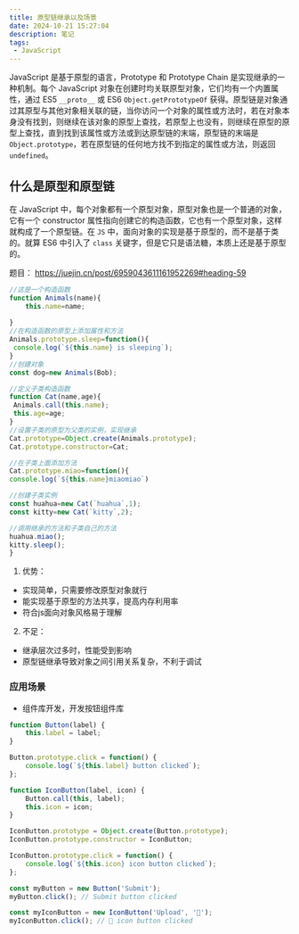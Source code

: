 ```yaml
---
title: 原型链继承以及场景
date: 2024-10-21 15:27:04
description: 笔记
tags:
 - JavaScript
---
```


JavaScript 是基于原型的语言，Prototype 和 Prototype Chain 是实现继承的一种机制。每个 JavaScript 对象在创建时均关联原型对象，它们均有一个内置属性，通过 ES5 `__proto__` 或 ES6 `Object.getPrototypeOf` 获得。原型链是对象通过其原型与其他对象相关联的链，当你访问一个对象的属性或方法时，若在对象本身没有找到，则继续在该对象的原型上查找，若原型上也没有，则继续在原型的原型上查找，直到找到该属性或方法或到达原型链的末端，原型链的末端是 `Object.prototype`，若在原型链的任何地方找不到指定的属性或方法，则返回 `undefined`。

## 什么是原型和原型链

在 JavaScript 中，每个对象都有一个原型对象，原型对象也是一个普通的对象，它有一个 constructor 属性指向创建它的构造函数，它也有一个原型对象，这样就构成了一个原型链。在 `JS` 中，面向对象的实现是基于原型的，而不是基于类的。就算 ES6 中引入了 `class` 关键字，但是它只是语法糖，本质上还是基于原型的。

题目： https://juejin.cn/post/6959043611161952269#heading-59

```js
//这是一个构造函数
function Animals(name){
    this.name=name;
    
}
//在构造函数的原型上添加属性和方法
Animals.prototype.sleep=function(){
 console.log(`${this.name} is sleeping`);
}
//创建对象
const dog=new Animals(Bob);

//定义子类构造函数
function Cat(name,age){
 Animals.call(this.name);
 this.age=age;
}
//设置子类的原型为父类的实例，实现继承
Cat.prototype=Object.create(Animals.prototype);
Cat.prototype.constructor=Cat;

//在子类上面添加方法
Cat.prototype.miao=function(){
console.log(`${this.name}miaomiao`)

//创建子类实例
const huahua=new Cat(`huahua`,1);
const kitty=new Cat(`kitty`,2);

//调用继承的方法和子类自己的方法
huahua.miao();
kitty.sleep();
}
```

1. 优势：

- 实现简单，只需要修改原型对象就行
- 能实现基于原型的方法共享，提高内存利用率
- 符合js面向对象风格易于理解

2. 不足：

- 继承层次过多时，性能受到影响
- 原型链继承导致对象之间引用关系复杂，不利于调试

### 应用场景

- 组件库开发，开发按钮组件库

```js
function Button(label) {
    this.label = label;
}

Button.prototype.click = function() {
    console.log(`${this.label} button clicked`);
};

function IconButton(label, icon) {
    Button.call(this, label);
    this.icon = icon;
}

IconButton.prototype = Object.create(Button.prototype);
IconButton.prototype.constructor = IconButton;

IconButton.prototype.click = function() {
    console.log(`${this.icon} icon button clicked`);
};

const myButton = new Button('Submit');
myButton.click(); // Submit button clicked

const myIconButton = new IconButton('Upload', '📁');
myIconButton.click(); // 📁 icon button clicked
```



